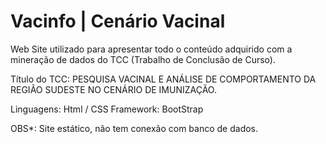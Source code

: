 ﻿# Vacinfo | Cenário Vacinal

Web Site utilizado para apresentar todo o conteúdo adquirido com a mineração de dados do TCC (Trabalho de Conclusão de Curso).

Título do TCC: PESQUISA VACINAL E ANÁLISE DE COMPORTAMENTO DA REGIÃO SUDESTE NO CENÁRIO DE IMUNIZAÇÃO.

Linguagens: Html / CSS
Framework: BootStrap

OBS*: Site estático, não tem conexão com banco de dados.


